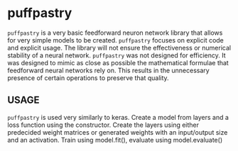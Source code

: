 # puffpastry

```puffpastry``` is a very basic feedforward neuron network library that allows for very simple models to be created. ```puffpastry``` focuses on explicit code and explicit usage. The library will not ensure the effectiveness or numerical stability of a neural network. ```puffpastry``` was not designed for efficiency. It was designed to mimic as close as possible the mathematical formulae that feedforward neural networks rely on. This results in the unnecessary presence of certain operations to preserve that quality.

## USAGE
```puffpastry``` is used very similarly to keras. Create a model from layers and a loss function using the constructor. Create the layers using either predecided weight matrices or generated weights with an input/output size and an activation. Train using model.fit(), evaluate using model.evaluate()

